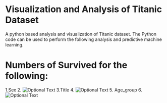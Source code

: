 # Visualization and Analysis of Titanic Dataset

A python based analysis and visualization of Titanic dataset. The Python code can be used to perform the following analysis and predictive machine learning.

# Numbers of Survived for the following:
1.Sex
2. ![Optional Text](https://github.com/asiat2/Titanic/blob/main/Figure_1.png)
3.Title
4. ![Optional Text](https://github.com/asiat2/Titanic/blob/main/Figure_2.png)
5. Age_group
6.  ![Optional Text](https://github.com/asiat2/Titanic/blob/main/Figure_3.png)
